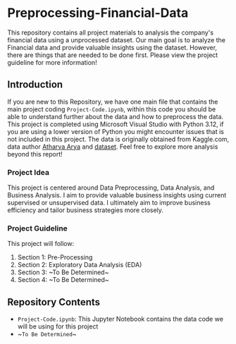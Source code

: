 # Preprocessing-Financial-Data
This repository contains all project materials to analysis the company's financial data using a unprocessed dataset. Our main goal is to analyze the Financial data and provide valuable insights using the dataset. However, there are things that are needed to be done first. Please view the project guideline for more information!

## Introduction
If you are new to this Repository, we have one main file that contains the main project coding `Project-Code.ipynb`, within this code you should be able to understand further about the data and how to preprocess the data. This project is completed using Microsoft Visual Studio with Python 3.12, if you are using a lower version of Python you might encounter issues that is not included in this project. The data is originally obtained from Kaggle.com, data author [Atharva Arya](https://www.kaggle.com/atharvaarya25) and [dataset](https://www.kaggle.com/datasets/atharvaarya25/financials). Feel free to explore more analysis beyond this report!

### Project Idea
This project is centered around Data Preprocessing, Data Analysis, and Business Analysis. I aim to provide valuable business insights using current supervised or unsupervised data. I ultimately aim to improve business efficiency and tailor business strategies more closely.

### Project Guideline
This project will follow:
1. Section 1: Pre-Processing
2. Section 2: Exploratory Data Analysis (EDA)
3. Section 3: ~To Be Determined~
4. Section 4: ~To Be Determined~

## Repository Contents
- `Project-Code.ipynb`: This Jupyter Notebook contains the data code we will be using for this project
- ~`To Be Determined`~